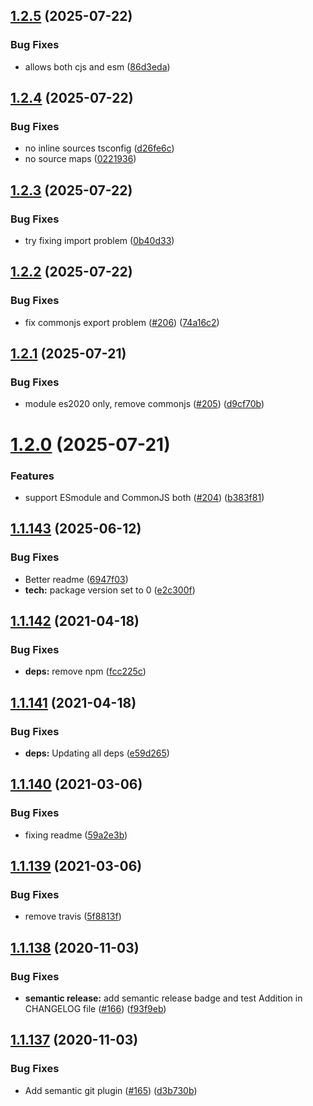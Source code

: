 ## [1.2.5](https://github.com/ayonious/nested-rules-engine/compare/v1.2.4...v1.2.5) (2025-07-22)


### Bug Fixes

* allows both cjs and esm ([86d3eda](https://github.com/ayonious/nested-rules-engine/commit/86d3edafb2a67d4aa0c5f030ac796d8dac2bf62c))

## [1.2.4](https://github.com/ayonious/nested-rules-engine/compare/v1.2.3...v1.2.4) (2025-07-22)


### Bug Fixes

* no inline sources tsconfig ([d26fe6c](https://github.com/ayonious/nested-rules-engine/commit/d26fe6c2a95263384abaaa31c3be3325e5750d89))
* no source maps ([0221936](https://github.com/ayonious/nested-rules-engine/commit/02219365fc18238226ffc1d7105364b1d4d289b0))

## [1.2.3](https://github.com/ayonious/nested-rules-engine/compare/v1.2.2...v1.2.3) (2025-07-22)


### Bug Fixes

* try fixing import problem ([0b40d33](https://github.com/ayonious/nested-rules-engine/commit/0b40d33c876f26a1994f624a3158a061ad300ca5))

## [1.2.2](https://github.com/ayonious/nested-rules-engine/compare/v1.2.1...v1.2.2) (2025-07-22)


### Bug Fixes

* fix commonjs export problem ([#206](https://github.com/ayonious/nested-rules-engine/issues/206)) ([74a16c2](https://github.com/ayonious/nested-rules-engine/commit/74a16c27c257ca12bcf10fef859a5dac2739cf14))

## [1.2.1](https://github.com/ayonious/nested-rules-engine/compare/v1.2.0...v1.2.1) (2025-07-21)


### Bug Fixes

* module es2020 only, remove commonjs ([#205](https://github.com/ayonious/nested-rules-engine/issues/205)) ([d9cf70b](https://github.com/ayonious/nested-rules-engine/commit/d9cf70bfc786dd1cbf55698ffe2ac9d9c7c79f1f))

# [1.2.0](https://github.com/ayonious/nested-rules-engine/compare/v1.1.143...v1.2.0) (2025-07-21)


### Features

* support ESmodule and CommonJS both ([#204](https://github.com/ayonious/nested-rules-engine/issues/204)) ([b383f81](https://github.com/ayonious/nested-rules-engine/commit/b383f81ec05592f28f33eb9dc8dd3dc75095798c))

## [1.1.143](https://github.com/ayonious/nested-rules-engine/compare/v1.1.142...v1.1.143) (2025-06-12)


### Bug Fixes

* Better readme ([6947f03](https://github.com/ayonious/nested-rules-engine/commit/6947f0348afd8aa8c584e9c810af4ede3806be80))
* **tech:** package version set to 0 ([e2c300f](https://github.com/ayonious/nested-rules-engine/commit/e2c300f3d83d093f74da1c031f789baedb4146a4))

## [1.1.142](https://github.com/ayonious/nested-rules-engine/compare/v1.1.141...v1.1.142) (2021-04-18)


### Bug Fixes

* **deps:** remove npm ([fcc225c](https://github.com/ayonious/nested-rules-engine/commit/fcc225c284310a1ebafb22cea93be76aa6157469))

## [1.1.141](https://github.com/ayonious/nested-rules-engine/compare/v1.1.140...v1.1.141) (2021-04-18)


### Bug Fixes

* **deps:** Updating all deps ([e59d265](https://github.com/ayonious/nested-rules-engine/commit/e59d26566c5329ff331aee3aeabe115f13d3ca7f))

## [1.1.140](https://github.com/ayonious/nested-rules-engine/compare/v1.1.139...v1.1.140) (2021-03-06)


### Bug Fixes

* fixing readme ([59a2e3b](https://github.com/ayonious/nested-rules-engine/commit/59a2e3bd972730bec881fb3d2c447388ba7ab532))

## [1.1.139](https://github.com/ayonious/nested-rules-engine/compare/v1.1.138...v1.1.139) (2021-03-06)


### Bug Fixes

* remove travis ([5f8813f](https://github.com/ayonious/nested-rules-engine/commit/5f8813ff41c5e4d2e00d26e340fe98546020e6b3))

## [1.1.138](https://github.com/ayonious/nested-rules-engine/compare/v1.1.137...v1.1.138) (2020-11-03)


### Bug Fixes

* **semantic release:** add semantic release badge and test Addition in CHANGELOG file ([#166](https://github.com/ayonious/nested-rules-engine/issues/166)) ([f93f9eb](https://github.com/ayonious/nested-rules-engine/commit/f93f9eb7156e8135808e1078ae84ef13cf5c90e6))

## [1.1.137](https://github.com/ayonious/nested-rules-engine/compare/v1.1.136...v1.1.137) (2020-11-03)


### Bug Fixes

* Add semantic git plugin ([#165](https://github.com/ayonious/nested-rules-engine/issues/165)) ([d3b730b](https://github.com/ayonious/nested-rules-engine/commit/d3b730bcc06bf882d10fbf210c721dbcac787be5))
